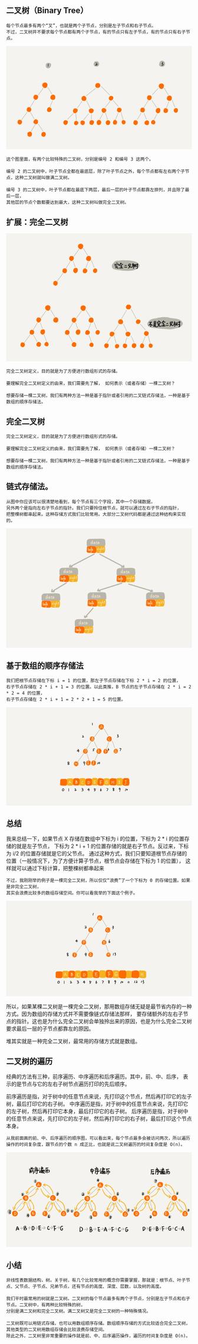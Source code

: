 
## 二叉树（Binary Tree）
```
每个节点最多有两个“叉”，也就是两个子节点，分别是左子节点和右子节点。
不过，二叉树并不要求每个节点都有两个子节点，有的节点只有左子节点，有的节点只有右子节点。
```


![](./树3.png)
```
这个图里面，有两个比较特殊的二叉树，分别是编号 2 和编号 3 这两个。

编号 2 的二叉树中，叶子节点全都在最底层，除了叶子节点之外，每个节点都有左右两个子节点，这种二叉树就叫做满二叉树。

编号 3 的二叉树中，叶子节点都在最底下两层，最后一层的叶子节点都靠左排列，并且除了最后一层，
其他层的节点个数都要达到最大，这种二叉树叫做完全二叉树。
```
## 扩展：完全二叉树
![](./树4.png)
```
完全二叉树定义，目的就是为了方便进行数组形式的存储。

要理解完全二叉树定义的由来，我们需要先了解， 如何表示（或者存储）一棵二叉树？

想要存储一棵二叉树，我们有两种方法一种是基于指针或者引用的二叉链式存储法，一种是基于数组的顺序存储法。
```

## 完全二叉树
```
完全二叉树定义，目的就是为了方便进行数组形式的存储。

要理解完全二叉树定义的由来，我们需要先了解， 如何表示（或者存储）一棵二叉树？

想要存储一棵二叉树，我们有两种方法一种是基于指针或者引用的二叉链式存储法，一种是基于数组的顺序存储法。
```

## 链式存储法。
```
从图中你应该可以很清楚地看到，每个节点有三个字段，其中一个存储数据，
另外两个是指向左右子节点的指针。我们只要拎住根节点，就可以通过左右子节点的指针，
把整棵树都串起来。这种存储方式我们比较常用。大部分二叉树代码都是通过这种结构来实现的。
```
![](./树5.png)

## 基于数组的顺序存储法
```
我们把根节点存储在下标 i = 1 的位置，那左子节点存储在下标 2 * i = 2 的位置，
右子节点存储在 2 * i + 1 = 3 的位置。以此类推，B 节点的左子节点存储在 2 * i = 2 * 2 = 4 的位置，
右子节点存储在 2 * i + 1 = 2 * 2 + 1 = 5 的位置。
```
![](./树6.png)


## 总结
我来总结一下，如果节点 X 存储在数组中下标为 i 的位置，下标为 2 * i 的位置存储的就是左子节点，
下标为 2 * i + 1 的位置存储的就是右子节点。反过来，下标为 i/2 的位置存储就是它的父节点。
通过这种方式，我们只要知道根节点存储的位置（一般情况下，为了方便计算子节点，根节点会存储在下标为 1 的位置），
这样就可以通过下标计算，把整棵树都串起来

```
不过，我刚刚举的例子是一棵完全二叉树，所以仅仅“浪费”了一个下标为 0 的存储位置。如果是非完全二叉树，
其实会浪费比较多的数组存储空间。你可以看我举的下面这个例子。
```
![](./树7.png)

所以，如果某棵二叉树是一棵完全二叉树，那用数组存储无疑是最节省内存的一种方式。因为数组的存储方式并不需要像链式存储法那样，
要存储额外的左右子节点的指针。这也是为什么完全二叉树会单独拎出来的原因，也是为什么完全二叉树要求最后一层的子节点都靠左的原因。

堆其实就是一种完全二叉树，最常用的存储方式就是数组。

## 二叉树的遍历
经典的方法有三种，前序遍历、中序遍历和后序遍历。其中，前、中、后序，
表示的是节点与它的左右子树节点遍历打印的先后顺序。

前序遍历是指，对于树中的任意节点来说，先打印这个节点，然后再打印它的左子树，最后打印它的右子树。
中序遍历是指，对于树中的任意节点来说，先打印它的左子树，然后再打印它本身，最后打印它的右子树。
后序遍历是指，对于树中的任意节点来说，先打印它的左子树，然后再打印它的右子树，最后打印这个节点本身。
```
从我前面画的前、中、后序遍历的顺序图，可以看出来，每个节点最多会被访问两次，所以遍历操作的时间复杂度，跟节点的个数 n 成正比，也就是说二叉树遍历的时间复杂度是 O(n)。
```
![](./树8.png)


## 小结
```
非线性表数据结构，树。关于树，有几个比较常用的概念你需要掌握，那就是：根节点、叶子节点、父节点、子节点、兄弟节点，还有节点的高度、深度、层数，以及树的高度。

我们平时最常用的树就是二叉树。二叉树的每个节点最多有两个子节点，分别是左子节点和右子节点。二叉树中，有两种比较特殊的树，
分别是满二叉树和完全二叉树。满二叉树又是完全二叉树的一种特殊情况。

二叉树既可以用链式存储，也可以用数组顺序存储。数组顺序存储的方式比较适合完全二叉树，其他类型的二叉树用数组存储会比较浪费存储空间。
除此之外，二叉树里非常重要的操作就是前、中、后序遍历操作，遍历的时间复杂度是 O(n)。
```